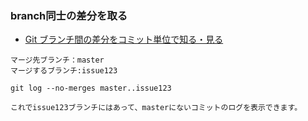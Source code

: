 

### branch同士の差分を取る
- [Git ブランチ間の差分をコミット単位で知る・見る](https://qiita.com/ikenji/items/fecd39966bbf463da3f4)

``` raw-token-data
マージ先ブランチ：master
マージするブランチ:issue123

git log --no-merges master..issue123

これでissue123ブランチにはあって、masterにないコミットのログを表示できます。
```
